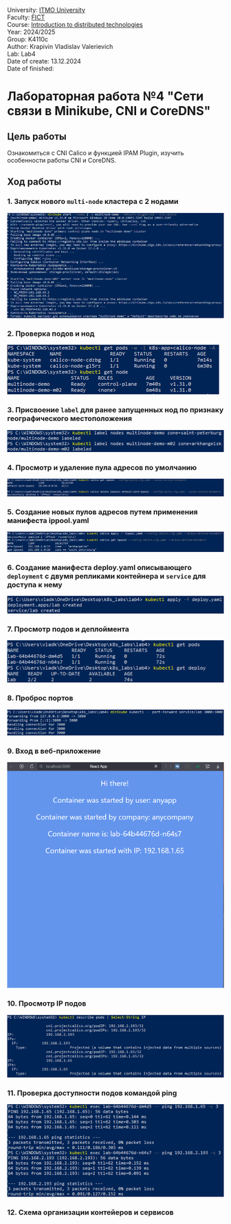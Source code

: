 University: [ITMO University](https://itmo.ru/ru/)\
Faculty: [FICT](https://fict.itmo.ru)\
Course: [Introduction to distributed technologies](https://github.com/itmo-ict-faculty/introduction-to-distributed-technologies)\
Year: 2024/2025\
Group: K4110c\
Author: Krapivin Vladislav Valerievich\
Lab: Lab4\
Date of create: 13.12.2024\
Date of finished:

# Лабораторная работа №4 "Сети связи в Minikube, CNI и CoreDNS"
## Цель работы
Ознакомиться с CNI Calico и функцией IPAM Plugin, изучить особенности работы CNI и CoreDNS.
## Ход работы
### 1. Запуск нового `multi-node` кластера с 2 нодами
![minikube_start](pics/minikube_start.png)
### 2. Проверка подов и нод
![podesnodes](pics/podesnodes.png)
### 3. Присвоение `label` для ранее запущенных нод по признаку географического местоположения
![labels](pics/labels.png)
### 4. Просмотр и удаление пула адресов по умолчанию
![ippool_config](pics/ippool_config.png)
### 5. Создание новых пулов адресов путем применения манифеста ippool.yaml
![ippool_apply](pics/ippool_apply.png)
### 6. Создание манифеста deploy.yaml описывающего `deployment` с двумя репликами контейнера и `service` для доступа к нему
![deploy](pics/deploy.png)
### 7. Просмотр подов и деплоймента
![getpodsanddeploy](pics/getpodsanddeploy.png)
### 8. Проброс портов
![port-forward](pics/port-forward.png)
### 9. Вход в веб-приложение
![reactapp](pics/reactapp.png)
### 10. Просмотр IP подов
![podIP](pics/podIP.png)
### 11. Проверка доступности подов командой ping
![ping](pics/ping.png)
### 12. Схема организации контейеров и сервисов
